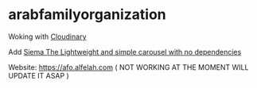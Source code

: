 # arabfamilyorganization

Woking with [Cloudinary](https://cloudinary.com)

Add [Siema The Lightweight and simple carousel with no dependencies](https://github.com/pawelgrzybek/siema)

Website: https://afo.alfelah.com ( NOT WORKING AT THE MOMENT WILL UPDATE IT ASAP ) 
 
